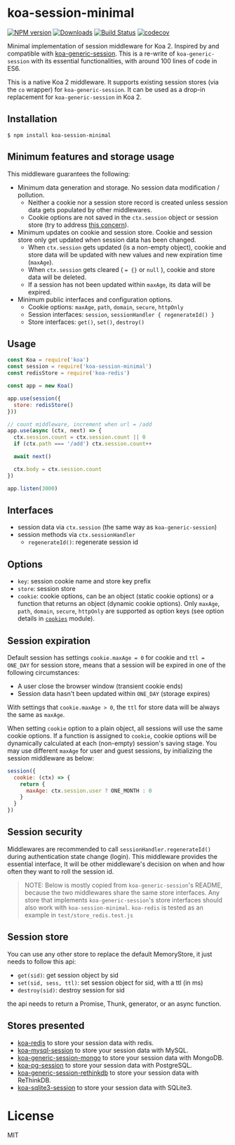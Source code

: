 # koa-session-minimal

[![NPM version][npm-image]][npm-url]
[![Downloads][downloads-image]][downloads-url]
[![Build Status][travis-image]][travis-url]
[![codecov][codecov-image]][codecov-url]


Minimal implementation of session middleware for Koa 2. Inspired by and compatible with [koa-generic-session](https://github.com/koajs/generic-session). This is a re-write of `koa-generic-session` with its essential functionalities, with around 100 lines of code in ES6.

This is a native Koa 2 middleware. It supports existing session stores (via the `co` wrapper) for `koa-generic-session`. It can be used as a drop-in replacement for `koa-generic-session` in Koa 2.


## Installation

```shell
$ npm install koa-session-minimal
```


## Minimum features and storage usage

This middleware guarantees the following:
- Minimum data generation and storage. No session data modification / pollution.
  - Neither a cookie nor a session store record is created unless session data gets populated by other middlewares.
  - Cookie options are not saved in the `ctx.session` object or session store (try to address [this concern](https://github.com/koajs/generic-session/issues/72)).
- Minimum updates on cookie and session store. Cookie and session store only get updated when session data has been changed.
  - When `ctx.session` gets updated (is a non-empty object), cookie and store data will be updated with new values and new expiration time (`maxAge`).
  - When `ctx.session` gets cleared ( `= {}` or `null` ), cookie and store data will be deleted.
  - If a session has not been updated within `maxAge`, its data will be expired.
- Minimum public interfaces and configuration options.
  - Cookie options: `maxAge`, `path`, `domain`, `secure`, `httpOnly`
  - Session interfaces: `session`, `sessionHandler { regenerateId() }`
  - Store interfaces: `get()`, `set()`, `destroy()`


## Usage

```javascript
const Koa = require('koa')
const session = require('koa-session-minimal')
const redisStore = require('koa-redis')

const app = new Koa()

app.use(session({
  store: redisStore()
}))

// count middleware, increment when url = /add
app.use(async (ctx, next) => {
  ctx.session.count = ctx.session.count || 0
  if (ctx.path === '/add') ctx.session.count++

  await next()

  ctx.body = ctx.session.count
})

app.listen(3000)
```


## Interfaces

- session data via `ctx.session` (the same way as `koa-generic-session`)
- session methods via `ctx.sessionHandler`
  - `regenerateId()`: regenerate session id


## Options

- `key`: session cookie name and store key prefix
- `store`: session store
- `cookie`: cookie options, can be an object (static cookie options) or a function that returns an object (dynamic cookie options). Only `maxAge`, `path`, `domain`, `secure`, `httpOnly` are supported as option keys (see option details in [`cookies`](https://github.com/pillarjs/cookies) module).


## Session expiration

Default session has settings `cookie.maxAge = 0` for cookie and `ttl = ONE_DAY` for session store, means that a session will be expired in one of the following circumstances:
- A user close the browser window (transient cookie ends)
- Session data hasn't been updated within `ONE_DAY` (storage expires)

With settings that `cookie.maxAge > 0`, the `ttl` for store data will be always the same as `maxAge`.

When setting `cookie` option to a plain object, all sessions will use the same cookie options. If a function is assigned to `cookie`, cookie options will be dynamically calculated at each (non-empty) session's saving stage.
You may use different `maxAge` for user and guest sessions, by initializing the session middleware as below:
```javascript
session({
  cookie: (ctx) => {
    return {
      maxAge: ctx.session.user ? ONE_MONTH : 0
    }
  }
})
```


## Session security

Middlewares are recommended to call `sessionHandler.regenerateId()` during authentication state change (login). This middleware provides the essential interface, It will be other middleware's decision on when and how often they want to roll the session id.

> NOTE: Below is mostly copied from `koa-generic-session`'s README, because the two middlewares share the same store interfaces. Any store that implements `koa-generic-session`'s store interfaces should also work with `koa-session-minimal`. `koa-redis` is tested as an example in `test/store_redis.test.js`

## Session store

You can use any other store to replace the default MemoryStore, it just needs to follow this api:

- `get(sid)`: get session object by sid
- `set(sid, sess, ttl)`: set session object for sid, with a ttl (in ms)
- `destroy(sid)`: destroy session for sid

the api needs to return a Promise, Thunk, generator, or an async function.


## Stores presented

- [koa-redis](https://github.com/koajs/koa-redis) to store your session data with redis.
- [koa-mysql-session](https://github.com/tb01923/koa-mysql-session) to store your session data with MySQL.
- [koa-generic-session-mongo](https://github.com/freakycue/koa-generic-session-mongo) to store your session data with MongoDB.
- [koa-pg-session](https://github.com/TMiguelT/koa-pg-session) to store your session data with PostgreSQL.
- [koa-generic-session-rethinkdb](https://github.com/KualiCo/koa-generic-session-rethinkdb) to store your session data with ReThinkDB.
- [koa-sqlite3-session](https://github.com/chichou/koa-sqlite3-session) to store your session data with SQLite3.


# License

  MIT


[npm-image]: https://img.shields.io/npm/v/koa-session-minimal.svg
[npm-url]: https://www.npmjs.com/package/koa-session-minimal
[downloads-image]: http://img.shields.io/npm/dm/koa-session-minimal.svg
[downloads-url]: https://www.npmjs.com/package/koa-session-minimal
[travis-image]: https://travis-ci.org/longztian/koa-session-minimal.svg?branch=master
[travis-url]: https://travis-ci.org/longztian/koa-session-minimal
[codecov-image]: https://codecov.io/gh/longztian/koa-session-minimal/branch/master/graph/badge.svg
[codecov-url]: https://codecov.io/gh/longztian/koa-session-minimal
